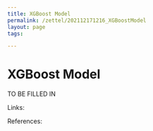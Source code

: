 ```yaml
---
title: XGBoost Model
permalink: /zettel/202112171216_XGBoostModel
layout: page
tags: 

---
```

# XGBoost Model

TO BE FILLED IN

Links: 

References: 

